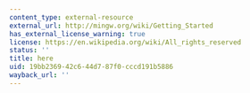 ```yaml
---
content_type: external-resource
external_url: http://mingw.org/wiki/Getting_Started
has_external_license_warning: true
license: https://en.wikipedia.org/wiki/All_rights_reserved
status: ''
title: here
uid: 19bb2369-42c6-44d7-87f0-cccd191b5886
wayback_url: ''
---
```

